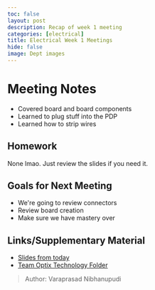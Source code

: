 ```yaml
---
toc: false
layout: post
description: Recap of week 1 meeting
categories: [electrical] 
title: Electrical Week 1 Meetings
hide: false
image: Dept images
---
```


# Meeting Notes
 - Covered board and board components
 - Learned to plug stuff into the PDP
 - Learned how to strip wires

## Homework
None lmao. Just review the slides if you need it.

## Goals for Next Meeting
 - We're going to review connectors
 - Review board creation 
 - Make sure we have mastery over 

## Links/Supplementary Material
 - [Slides from today](https://docs.google.com/presentation/d/1Fy0CMHcj08jdwPNljXRYcRkCK3xdZxKA0lu8hL2MDZg?usp=sharing)
 - [Team Optix Technology Folder](https://drive.google.com/drive/folders/1D4VNl_CzpGJff69jR2onBDxhrS-d7Ol8?usp=sharing)

> Author: Varaprasad Nibhanupudi